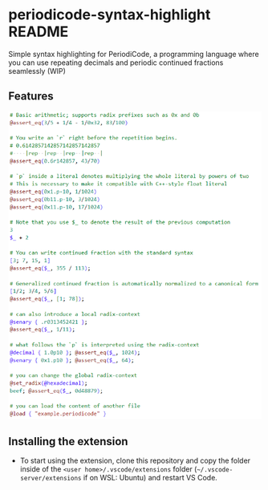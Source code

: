 # periodicode-syntax-highlight README

Simple syntax highlighting for PeriodiCode, a programming language where you can use repeating decimals and periodic continued fractions seamlessly (WIP)  

## Features
<!--
Describe specific features of your extension including screenshots of your extension in action. Image paths are relative to this README file.
For example if there is an image subfolder under your extension project workspace: -->

![](syntax_highlight_example.png)

## Installing the extension

* To start using the extension, clone this repository and copy the folder inside of the `<user home>/.vscode/extensions` folder (`~/.vscode-server/extensions` if on WSL: Ubuntu) and restart VS Code.

<!--
> Tip: Many popular extensions utilize animations. This is an excellent way to show off your extension! We recommend short, focused animations that are easy to follow.
-->
<!--
## Requirements

If you have any requirements or dependencies, add a section describing those and how to install and configure them.

## Extension Settings

Include if your extension adds any VS Code settings through the `contributes.configuration` extension point.

For example:

This extension contributes the following settings:

* `myExtension.enable`: Enable/disable this extension.
* `myExtension.thing`: Set to `blah` to do something.

## Known Issues

Calling out known issues can help limit users opening duplicate issues against your extension.

## Release Notes

Users appreciate release notes as you update your extension.

### 1.0.0

Initial release of ...

### 1.0.1

Fixed issue #.

### 1.1.0

Added features X, Y, and Z.

---

## Working with Markdown

You can author your README using Visual Studio Code. Here are some useful editor keyboard shortcuts:

* Split the editor (`Cmd+\` on macOS or `Ctrl+\` on Windows and Linux).
* Toggle preview (`Shift+Cmd+V` on macOS or `Shift+Ctrl+V` on Windows and Linux).
* Press `Ctrl+Space` (Windows, Linux, macOS) to see a list of Markdown snippets.

## For more information

* [Visual Studio Code's Markdown Support](http://code.visualstudio.com/docs/languages/markdown)
* [Markdown Syntax Reference](https://help.github.com/articles/markdown-basics/)

**Enjoy!**

-->
